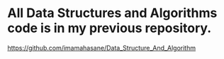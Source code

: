 # All Data Structures and Algorithms code is in my previous repository.
https://github.com/imamahasane/Data_Structure_And_Algorithm
